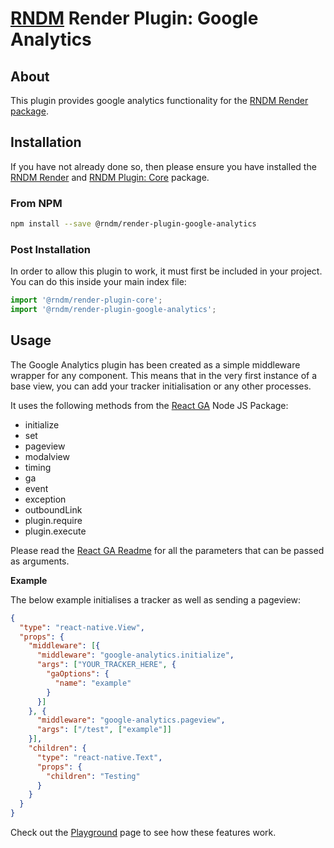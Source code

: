 # [RNDM](https://www.rndm.com) Render Plugin: Google Analytics

## About

This plugin provides google analytics functionality for the [RNDM Render package](https://www.rndm.com/docs/rndm-render).

## Installation

If you have not already done so, then please ensure you have installed the [RNDM Render](https://www.rndm.com/docs/rndm-render) and [RNDM Plugin: Core](https://www.rndm.com/docs/rndm-render/plugin/core) package.

### From NPM

```sh
npm install --save @rndm/render-plugin-google-analytics
```

### Post Installation

In order to allow this plugin to work, it must first be included in your project. You can do this inside your main index file:

```javascript
import '@rndm/render-plugin-core';
import '@rndm/render-plugin-google-analytics';
```

## Usage

The Google Analytics plugin has been created as a simple middleware wrapper for any component. This means that in the very first instance of a base view, you can add your tracker initialisation or any other processes.

It uses the following methods from the [React GA](https://github.com/react-ga/react-ga) Node JS Package:

- initialize
- set
- pageview
- modalview
- timing
- ga
- event
- exception
- outboundLink
- plugin.require
- plugin.execute

Please read the [React GA Readme](https://github.com/react-ga/react-ga/blob/master/README.md) for all the parameters that can be passed as arguments.

**Example**

The below example initialises a tracker as well as sending a pageview:

```json
{
  "type": "react-native.View",
  "props": {
    "middleware": [{
      "middleware": "google-analytics.initialize",
      "args": ["YOUR_TRACKER_HERE", {
        "gaOptions": {
          "name": "example"
        }
      }]
    }, {
      "middleware": "google-analytics.pageview",
      "args": ["/test", ["example"]]
    }],
    "children": {
      "type": "react-native.Text",
      "props": {
        "children": "Testing"
      }
    }
  }
}
```

Check out the [Playground](https://www.rndm.com/playground) page to see how these features work.
